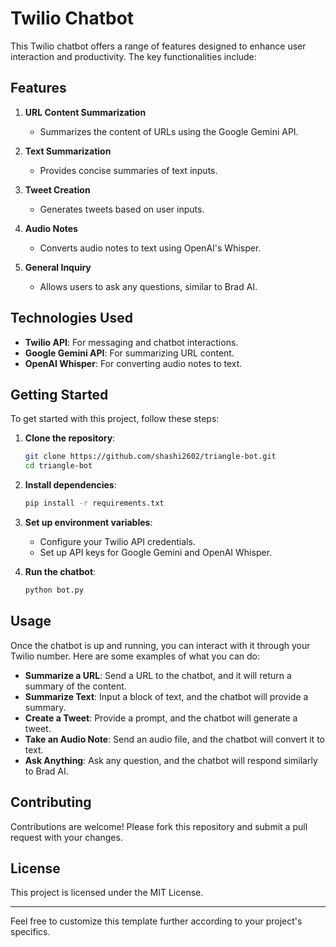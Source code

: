 
# Twilio Chatbot

This Twilio chatbot offers a range of features designed to enhance user interaction and productivity. The key functionalities include:

## Features

1. **URL Content Summarization**
   - Summarizes the content of URLs using the Google Gemini API.

2. **Text Summarization**
   - Provides concise summaries of text inputs.

3. **Tweet Creation**
   - Generates tweets based on user inputs.

4. **Audio Notes**
   - Converts audio notes to text using OpenAI's Whisper.

5. **General Inquiry**
   - Allows users to ask any questions, similar to Brad AI.

## Technologies Used

- **Twilio API**: For messaging and chatbot interactions.
- **Google Gemini API**: For summarizing URL content.
- **OpenAI Whisper**: For converting audio notes to text.

## Getting Started

To get started with this project, follow these steps:

1. **Clone the repository**:
   ```bash
   git clone https://github.com/shashi2602/triangle-bot.git
   cd triangle-bot
   ```

2. **Install dependencies**:
   ```bash
   pip install -r requirements.txt
   ```

3. **Set up environment variables**:
   - Configure your Twilio API credentials.
   - Set up API keys for Google Gemini and OpenAI Whisper.

4. **Run the chatbot**:
   ```bash
   python bot.py
   ```

## Usage

Once the chatbot is up and running, you can interact with it through your Twilio number. Here are some examples of what you can do:

- **Summarize a URL**: Send a URL to the chatbot, and it will return a summary of the content.
- **Summarize Text**: Input a block of text, and the chatbot will provide a summary.
- **Create a Tweet**: Provide a prompt, and the chatbot will generate a tweet.
- **Take an Audio Note**: Send an audio file, and the chatbot will convert it to text.
- **Ask Anything**: Ask any question, and the chatbot will respond similarly to Brad AI.

## Contributing

Contributions are welcome! Please fork this repository and submit a pull request with your changes.

## License

This project is licensed under the MIT License.

---

Feel free to customize this template further according to your project's specifics.
